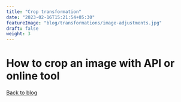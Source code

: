 ```yaml
---
title: "Crop transformation"
date: "2023-02-16T15:21:54+05:30"
featureImage: "blog/transformations/image-adjustments.jpg"
draft: false
weight: 3
---
```


# How to crop an image with API or online tool


[Back to blog](/blog/transformations)

